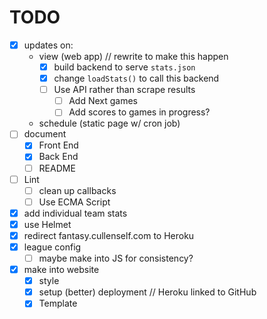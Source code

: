 # TODO
- [x] updates on:
    - view (web app) // rewrite to make this happen
        - [x] build backend to serve `stats.json`
        - [x] change `loadStats()` to call this backend
        - [ ] Use API rather than scrape results
            - [ ] Add Next games
            - [ ] Add scores to games in progress?
    - schedule (static page w/ cron job)
- [ ] document
    - [x] Front End
    - [x] Back End
    - [ ] README
- [ ] Lint
    - [ ] clean up callbacks
    - [ ] Use ECMA Script
- [x] add individual team stats
- [x] use Helmet
- [x] redirect fantasy.cullenself.com to Heroku
- [x] league config
    - [ ] maybe make into JS for consistency?
- [x] make into website
    - [x] style
    - [x] setup (better) deployment // Heroku linked to GitHub
    - [x] Template
